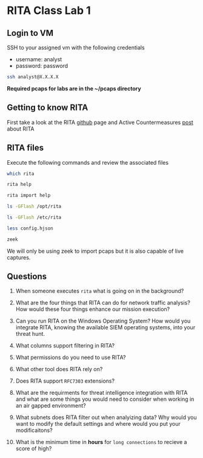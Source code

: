 ﻿# RITA Class Lab 1 

## Login to VM  
SSH to your assigned vm with the following credentials  
- username: analyst
- password: password  

```bash
ssh analyst@X.X.X.X
```  
**Required pcaps for labs are in the ~/pcaps directory**

## Getting to know RITA 
First take a look at the RITA [github](https://github.com/activecm/rita) page and Active Countermeasures [post](https://www.activecountermeasures.com/intro-to-rita-v5/) about RITA  


## RITA files  
Execute the following commands and review the associated files  
```bash
which rita
```  

```bash
rita help
```

```bash
rita import help
```

```bash
ls -GFlash /opt/rita
```  

```bash
ls -GFlash /etc/rita
```

```bash
less config.hjson
```  

```bash
zeek  
```  
We will only be using zeek to import pcaps but it is also capable of live captures.    

## Questions  
1. When someone executes `rita` what is going on in the background?  

2. What are the four things that RITA can do for network traffic analysis? How would these four things enhance our mission execution?  

3. Can you run RITA on the Windows Operating System? How would you integrate RITA, knowing the available SIEM operating systems, into your threat hunt.  

4. What columns support filtering in RITA?  

5. What permissions do you need to use RITA?  

6. What other tool does RITA rely on?  

7. Does RITA support `RFC7303` extensions?  

8. What are the requirments for threat intelligence integration with RITA and what are some things you would need to consider when working in an air gapped environment?  

9. What subnets does RITA filter out when analyizing data? Why would you want to modify the default settings and where would you put your modificaitons?  

10. What is the minimum time in **hours** for `long connections` to recieve a score of high?  

